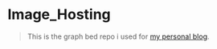 # Image_Hosting

> This is the graph bed repo i used for [my personal blog](https://blog.lihj.xyz).
